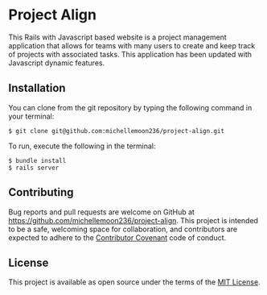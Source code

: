 # Project Align

This Rails with Javascript based website is a project management application that allows for teams with many users to create and keep track of projects with associated tasks. This application has been updated with Javascript dynamic features.

## Installation

You can clone from the git repository by typing the following command in your terminal:

    $ git clone git@github.com:michellemoon236/project-align.git

To run, execute the following in the terminal:

    $ bundle install
    $ rails server
    
## Contributing

Bug reports and pull requests are welcome on GitHub at https://github.com/michellemoon236/project-align. This project is intended to be a safe, welcoming space for collaboration, and contributors are expected to adhere to the [Contributor Covenant](http://contributor-covenant.org) code of conduct.

## License

This project is available as open source under the terms of the [MIT License](https://opensource.org/licenses/MIT).
